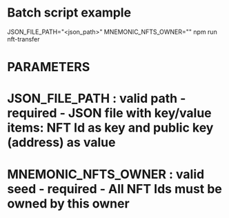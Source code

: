 # Batch script example
JSON_FILE_PATH="<json_path>" MNEMONIC_NFTS_OWNER="<seed>" npm run nft-transfer
# PARAMETERS
# JSON_FILE_PATH : valid path - required - JSON file with key/value items: NFT Id as key and public key (address) as value
# MNEMONIC_NFTS_OWNER : valid seed - required - All NFT Ids must be owned by this owner 





